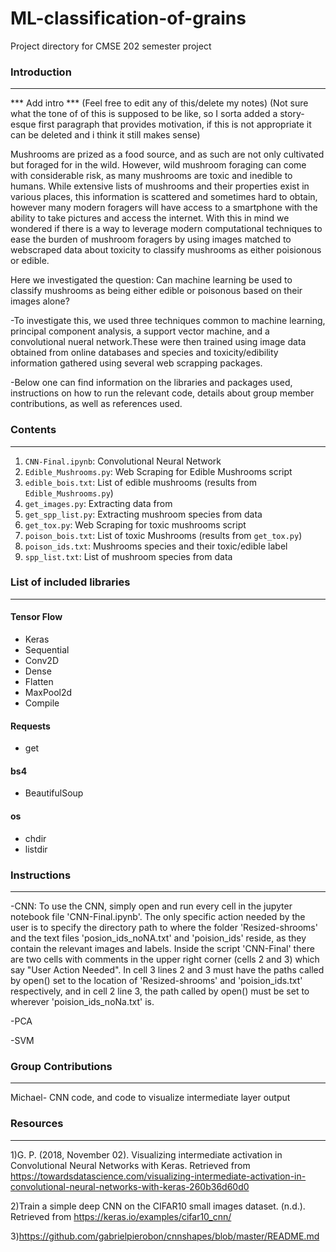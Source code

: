 # ML-classification-of-grains
Project directory for CMSE 202 semester project


### Introduction
----------------
*** Add intro ***
(Feel free to edit any of this/delete my notes)
(Not sure what the tone of of this is supposed to be like, so I sorta added a story-esque first paragraph that provides motivation, if this is not appropriate it can be deleted and i think it still makes sense)

  Mushrooms are prized as a food source, and as such are not only cultivated but foraged for in the wild. However, wild mushroom foraging can come with considerable risk, as many mushrooms are toxic and inedible to humans. While extensive lists of mushrooms and their properties exist in various places, this information is scattered and sometimes hard to obtain, however many modern foragers will have access to a smartphone with the ability to take pictures and access the internet. With this in mind we wondered if there is a way to leverage modern computational techniques to ease the burden of mushroom foragers by using images matched to webscraped data about toxicity to classify mushrooms as either poisionous or edible.  

Here we investigated the question: Can machine learning be used to classify mushrooms as being either edible or poisonous based on their images alone?

-To investigate this, we used three techniques common to machine learning, principal component analysis, a support vector machine, and a convolutional nueral network.These were then trained using image data obtained from online databases and species and toxicity/edibility information gathered using several web scrapping packages.

-Below one can find information on the libraries and packages used, instructions on how to run the relevant code, details about group member contributions, as well as references used. 
### Contents
-------------
1. `CNN-Final.ipynb`: Convolutional Neural Network
2. `Edible_Mushrooms.py`: Web Scraping for Edible Mushrooms script
3. `edible_bois.txt`: List of edible mushrooms (results from `Edible_Mushrooms.py`)
4. `get_images.py`: Extracting data from 
5. `get_spp_list.py`: Extracting mushroom species from data
6. `get_tox.py`: Web Scraping for toxic mushrooms script
7. `poison_bois.txt`: List of toxic Mushrooms (results from `get_tox.py`)
8. `poison_ids.txt`: Mushrooms species and their toxic/edible label
9. `spp_list.txt`: List of mushroom species from data


### List of included libraries
-------------------------------
#### Tensor Flow
  - Keras
  - Sequential
  - Conv2D
  - Dense
  - Flatten
  - MaxPool2d
  - Compile
  
#### Requests
  - get
  
#### bs4
  - BeautifulSoup
  
#### os
  - chdir
  - listdir
  
### Instructions
----------------
-CNN: To use the CNN, simply open and run every cell in the jupyter notebook file 'CNN-Final.ipynb'. The only specific action needed by the user is to specify the directory path to where the folder 'Resized-shrooms' and the text files 'posion_ids_noNA.txt' and 'poision_ids' reside, as they contain the relevant images and labels. Inside the script 'CNN-Final' there are two cells with comments in the upper right corner (cells 2 and 3) which say "User Action Needed". In cell 3 lines 2 and 3 must have the paths called by open() set to the location of 'Resized-shrooms' and 'poision_ids.txt' respectively, and in cell 2 line 3, the path called by open() must be set to wherever 'poision_ids_noNa.txt' is.

-PCA

-SVM

### Group Contributions 
----------------
Michael- CNN code, and code to visualize intermediate layer output

### Resources
---------------

1)G. P. (2018, November 02). Visualizing intermediate activation in Convolutional Neural Networks with Keras. Retrieved from https://towardsdatascience.com/visualizing-intermediate-activation-in-convolutional-neural-networks-with-keras-260b36d60d0

2)Train a simple deep CNN on the CIFAR10 small images dataset. (n.d.). Retrieved from https://keras.io/examples/cifar10_cnn/

3)https://github.com/gabrielpierobon/cnnshapes/blob/master/README.md
